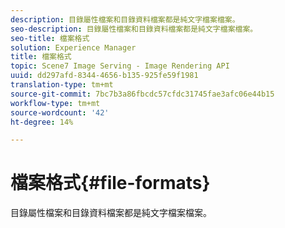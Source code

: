```yaml
---
description: 目錄屬性檔案和目錄資料檔案都是純文字檔案檔案。
seo-description: 目錄屬性檔案和目錄資料檔案都是純文字檔案檔案。
seo-title: 檔案格式
solution: Experience Manager
title: 檔案格式
topic: Scene7 Image Serving - Image Rendering API
uuid: dd297afd-8344-4656-b135-925fe59f1981
translation-type: tm+mt
source-git-commit: 7bc7b3a86fbcdc57cfdc31745fae3afc06e44b15
workflow-type: tm+mt
source-wordcount: '42'
ht-degree: 14%

---
```



# 檔案格式{#file-formats}

目錄屬性檔案和目錄資料檔案都是純文字檔案檔案。

